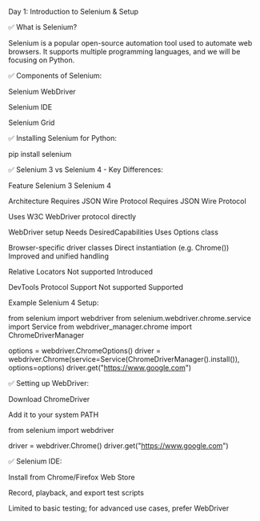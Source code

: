 Day 1: Introduction to Selenium & Setup

✅ What is Selenium?

Selenium is a popular open-source automation tool used to automate web browsers. It supports multiple programming languages, and we will be focusing on Python.

✅ Components of Selenium:

Selenium WebDriver

Selenium IDE

Selenium Grid

✅ Installing Selenium for Python:

pip install selenium

✅ Selenium 3 vs Selenium 4 - Key Differences:

Feature                Selenium 3                                           Selenium 4

Architecture        Requires JSON Wire Protocol                             Requires JSON Wire Protocol

Uses                W3C WebDriver                                           protocol directly

WebDriver setup     Needs DesiredCapabilities                               Uses Options class

Browser-specific    driver classes Direct instantiation (e.g. Chrome())     Improved and unified handling

Relative Locators   Not supported                                           Introduced

DevTools Protocol Support   Not supported                                   Supported


Example Selenium 4 Setup:

from selenium import webdriver
from selenium.webdriver.chrome.service import Service
from webdriver_manager.chrome import ChromeDriverManager

options = webdriver.ChromeOptions()
driver = webdriver.Chrome(service=Service(ChromeDriverManager().install()), options=options)
driver.get("https://www.google.com")

✅ Setting up WebDriver:

Download ChromeDriver

Add it to your system PATH

from selenium import webdriver

driver = webdriver.Chrome()
driver.get("https://www.google.com")

✅ Selenium IDE:

Install from Chrome/Firefox Web Store

Record, playback, and export test scripts

Limited to basic testing; for advanced use cases, prefer WebDriver